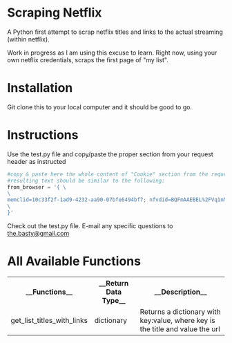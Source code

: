 # Scraping Netflix


A Python first attempt to scrap netflix titles and links to the actual streaming (within netflix).

Work in progress as I am using this excuse to learn. Right now, using your own netflix credentials, scraps the first page of "my list".


# Installation
Git clone this to your local computer and it should be good to go.

# Instructions
Use the test.py file and copy/paste the proper section from your request header as instructed

```python
#copy & paste here the whole content of "Cookie" section from the request header to netflix using your browser with developer tools. Remember to add a backslash at the end of the line \
#resulting text should be similar to the following:
from_browser = '{ \
\
memclid=10c33f2f-1ad9-4232-aa90-07bfe6494bf7; nfvdid=BQFmAAEBEL%2FVq1nMGFDSAWykQhaa1GVgLojMz2cP5bpz76xI3y6z%2BdnEAQDJ8oa%2F%2FMyk7QNLxIHxtv25ObepyjIveNvHPPp0caCKwnKTSk0ULj4B9hdGFDSFGQgz7yL1PnLlb1vTymMuw; clSharedContext=cb6234d-4de6-4bcd-81ed-2769b52342ad; didUserInteractWithPage=true; cL=1564404884792%7C156440488453486509%7C156440488451498503%7C%7C21%7CRP4ABCBCBDDE3ACL6PY; pas=%7B%22supplementals%22%3A%7B%22muted%22%3Atrue%7D%7D; SecureNetflixId=v%3D2%26mac%3DAQEAEQABABTzrkItH0FZyY-vOtCI3vQbumpMcbwTJlc.314112t%3D1564485029917; NetflixId=ct%3DBQAOAAEBELvYxTA4_ZDJ-9kb-ySbXjWB8L8kejQwbbC-xCOLo4UEatG8Xv6ljLZwrzqXsRAWdk_Wyshz3lvCi4ak6G6xL88QB_dtBSvNkMzOL6eEs7Vau_pvqL2MQnTnAR9f-pTCwX1232312FhzfhPHkcPC06E0ehbk3SRve-em-or_JMw97WZetMXTTlCcABDJAfqT7v1n0yQsQZtMSIHxJr92YAZqPHHIkxEmigE-ELxYEBHiLPsExa7E8HNfY6TIpTL9-eFANWKpIQqQ_hoZfdH3324234-lGF0t7lJJXA23yBAvzvmQL6vWflYacHr3yQcJYfwZnNtfT_kpOb_wUCqZ_17lnUSnLnY13yPp3c2IqkJGSBk5QVX5YKaqG18w9HCuoUc1Cfo4cRndlwy5RxSRrrubY0Z1F4MOiP-YmSKCty6_c79YL76SanuWQ6iU_C7zhDYqkGoqnaH8KsyTnTFzDGsH27VahsZlc4IiZyty5cH0iam95c35pddN8IuclextsSanK4yRxuUVnt_BHIW4lvi8zaBZzUtXyA5QnlF_5QqoETJkhEWg7GccJ6YNqm_7fA4iNcf4ITsTqL4YXnfLXodLEONKF8B7WC08LyFkj5jrgf3IEmfWPuWtYNDw08TPccZB50gev8pzZqr5S4E8sK328JBmhALNvoAdiwlk.%26bt%3Ddbl%26ch%3DAQEAEAABABQq6sTFoWLilpAyvygZTo5t5bbtsNC1zSU.%26v%3D2%26mac%3DAABABABAEAEAABABQNIxEALEDALQhynImy7wDtNhDs55shdyI.; playerPerfMetrics=%7B%22uiValue%22%3A%7B%22throughput%22%3A30430%2C%22throughputNiqr%22%3A1.2412812128555244%7D%2C%22mostRecentValue%22%3A%7B%22throughput%22%3A30430%2C%22throughputNiqr%22%3A1.2412812128555244%7D%7D; profilesNewSession=0; lhpuuidh-browse-RP42MU3MGNAMNM7F6DE3ACL6PY=IT%3AEN-IT%3A662bc225-260a-49fb-a21a-d9476b912d77_ROOT; lhpuuidh-browse-RP42MU3MGNAMNM7F6DE3ACL6PY-T=1564485036506 \
\
}' 
```
Check out the test.py file. E-mail any specific questions to <the.basty@gmail.com>

# All Available Functions
<table class="tg">
  <tr>
    <th class="tg-s6z2">__Functions__</th>
    <th class="tg-s6z2">__Return Data Type__</th>
    <th class="tg-s6z2">__Description__</th>
  </tr>
  <tr>
    <td class="tg-s6z2">get_list_titles_with_links</td>
    <td class="tg-s6z2">dictionary</td>
    <td class="tg-s6z2">Returns a dictionary with key:value, where key is the title and value the url</td>
  </tr>
</table>
